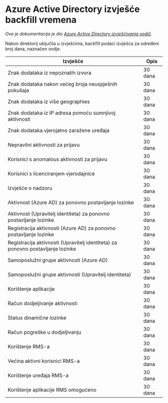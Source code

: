 <properties
   pageTitle="Azure Active Directory puta backfill izvješća | Microsoft Azure"
   description="Vrijeme potrebno za prethodni izvješćivanja događaja koji se prikazuju u direktoriju Azure AD"
   services="active-directory"
   documentationCenter=""
   authors="dhanyahk"
   manager="stevepo"
   editor=""/>

<tags
   ms.service="active-directory"
   ms.devlang="na"
   ms.topic="article"
   ms.tgt_pltfrm="na"
   ms.workload="identity"
   ms.date="03/07/2016"
   ms.author="dhanyahk"/>

# <a name="azure-active-directory-report-backfill-times"></a>Azure Active Directory izvješće backfill vremena

*Ovo je dokumentacija je dio [Azure Active Directory izvješćivanja vodič](active-directory-reporting-guide.md).*

Nakon direktorij uključila u izvješćima, backfill podaci izvješća za određeni broj dana, naznačen ovdje.

Izvješće                                                  | Opis
------------------------------------------------------- | -----------
Znak dodataka iz nepoznatih izvora                           | 30 dana
Znak dodataka nakon većeg broja neuspješnih pokušaja                        | 30 dana
Znak dodataka iz više geographies                      | 30 dana
Znak dodataka iz IP adresa pomoću sumnjivoj aktivnosti     | 30 dana
Znak dodataka vjerojatno zaražene uređaja                 | 30 dana
Nepravilni aktivnosti za prijavu                              | 30 dana
Korisnici s anomalous aktivnosti za prijavu                   | 30 dana
Korisnici s licenciranjem vjerodajnice                           | 30 dana
Izvješće o nadzoru                                            | 30 dana
Aktivnost (Azure AD) za ponovno postavljanje lozinke                      | 30 dana
Aktivnost (Upravitelj identiteta) za ponovno postavljanje lozinke              | 30 dana
Registracija aktivnosti (Azure AD) za ponovno postavljanje lozinke         | 30 dana
Registracija aktivnosti (Upravitelj identiteta) za ponovno postavljanje lozinke | 30 dana
Samoposlužni grupe aktivnosti (Azure AD)                 | 30 dana
Samoposlužni grupe aktivnosti (Upravitelj identiteta)         | 30 dana
Korištenje aplikacije                                       | 30 dana
Račun dodjeljivanje aktivnosti                           | 30 dana
Status dinamične lozinke                                | 30 dana
Račun pogreške u dodjeljivanju                             | 30 dana
Korištenje RMS-a                                               | 30 dana
Većina aktivni korisnici RMS-a                                   | 30 dana
Korištenje uređaja RMS-a                                        | 30 dana
Korištenje aplikacije RMS omogućeno                           | 30 dana

